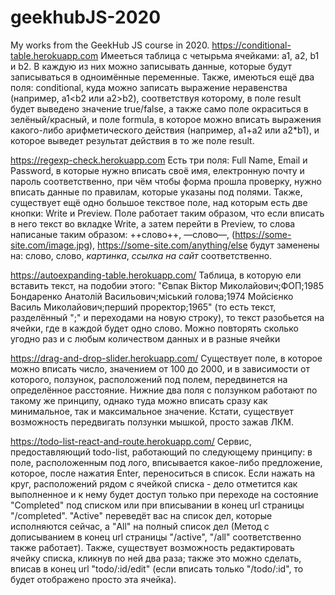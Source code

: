 # geekhubJS-2020
My works from the GeekHub JS course in 2020.
https://conditional-table.herokuapp.com
Имееться таблица с четырьма ячейками: a1, a2, b1 и b2. В каждую из них можно записывать данные, которые будут записываться в одноимённые переменные. Также, имеються ещё два поля: conditional, куда можно записать выражение неравенства (например, a1<b2 или a2>b2), соответствуя которому, в поле result будет выведено значение true/false, а также само поле окраситься в зелёный/красный, и поле formula, в которое можно вписать выражения какого-либо арифметического действия (например, a1+a2 или a2*b1), и которое выведет результат действия в то же поле result.


https://regexp-check.herokuapp.com
Есть три поля: Full Name, Email и Password, в которые нужно вписать своё имя, електронную почту и пароль соответственно, при чём чтобы форма прошла проверку, нужно вписать данные по правилам, которые указаны под полями. Также, существует ещё одно большое текствое поле, над которым есть две кнопки: Write и Preview. Поле работает таким образом, что если вписать в него текст во вкладке Write, а затем перейти в Preview, то слова написаные таким образом: ++слово++, —слово—, (https://some-site.com/image.jpg), https://some-site.com/anything/else будут заменены на: слово, слово, *картинка*, *ссылка на сайт* соответственно.


https://autoexpanding-table.herokuapp.com/
Таблица, в которую ели вставить текст, на подобии этого:
"Євпак Віктор Миколайович;ФОП;1985
Бондаренко Анатолій Васильович;міський голова;1974
Мойсієнко Василь Миколайович;перший проректор;1965"
(то есть текст, разделённый ";" и переходами на новую строку),
то текст разобьется на ячейки, где в каждой будет одно слово. Можно повторять сколько угодно раз и с любым количеством данных и в разные ячейки


https://drag-and-drop-slider.herokuapp.com/
Существует поле, в которое можно вписать число, значением от 100 до 2000, и в зависимости от которого, ползунок, расположений под полем, передвинется на определённое расстояние. Нижние два поля с ползунком работают по такому же принципу, однако туда можно вписать сразу как минимальное, так и максимальное значение. Кстати, существует возможность передвигать ползунки мышкой, просто зажав ЛКМ.


https://todo-list-react-and-route.herokuapp.com/ 
Сервис, предоставляющий todo-list, работающий по следующему принципу: в поле, расположенным под лого, вписывается какое-либо предложение, которое, после нажатия Enter, переноситься в список. Если нажать на круг, расположений рядом с ячейкой списка - дело отметится как выполненное и к нему будет доступ только при переходе на состояние "Completed" под списком или при вписывании в конец url страницы "/completed". "Active" переведёт вас на список дел, которые исполняются сейчас, а "All" на полный список дел (Метод с дописыванием в конец url страницы "/active", "/all" соответственно также работает). Также, существует возможность редактировать ячейку списка, кликнув по ней два раза; также это можно сделать, вписав в конец url "todo/:id/edit" (если вписать только "/todo/:id", то будет отображено просто эта ячейка).
